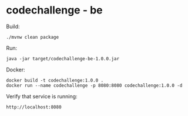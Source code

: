 # codechallenge - be

Build:
````
./mvnw clean package
````
Run:
````
java -jar target/codechallenge-be-1.0.0.jar
````
Docker:
````
docker build -t codechallenge:1.0.0 .
docker run --name codechallenge -p 8080:8080 codechallenge:1.0.0 -d
````
Verify that service is running:
````
http://localhost:8080
````
